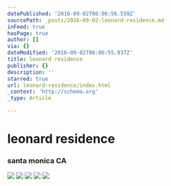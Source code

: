 ```yaml
---
datePublished: '2016-09-02T06:06:56.559Z'
sourcePath: _posts/2016-09-02-leonard-residence.md
inFeed: true
hasPage: true
author: []
via: {}
dateModified: '2016-09-02T06:06:55.937Z'
title: leonard residence
publisher: {}
description: ''
starred: true
url: leonard-residence/index.html
_context: 'http://schema.org'
_type: Article

---
```

# leonard residence

### santa monica CA
![](https://the-grid-user-content.s3-us-west-2.amazonaws.com/d497eb87-4f08-4688-b924-d8f10eeae1c8.jpg)
![](https://the-grid-user-content.s3-us-west-2.amazonaws.com/3f88d1b6-849b-4cb4-ac8a-11b0115a994a.jpg)
![](https://the-grid-user-content.s3-us-west-2.amazonaws.com/70d1c096-fb09-4c79-8da2-caaefbc8bea5.jpg)
![](https://the-grid-user-content.s3-us-west-2.amazonaws.com/ae5dc65e-b289-44e8-ab01-d6285b09e1fe.jpg)
![](https://the-grid-user-content.s3-us-west-2.amazonaws.com/f8caa224-7137-4ed8-9b3e-d47be6b1b03a.jpg)